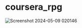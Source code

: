 # coursera_rpg
 
![Screenshot 2024-05-09 020146](https://github.com/ethan-mccoy/coursera_rpg/assets/29382214/4c9285a2-ded0-4165-91fd-f05e5335d639)

